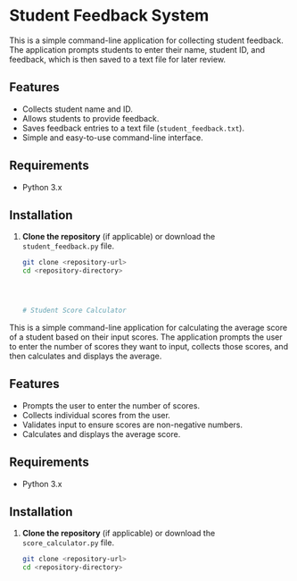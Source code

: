# Student Feedback System

This is a simple command-line application for collecting student feedback. The application prompts students to enter their name, student ID, and feedback, which is then saved to a text file for later review.

## Features

- Collects student name and ID.
- Allows students to provide feedback.
- Saves feedback entries to a text file (`student_feedback.txt`).
- Simple and easy-to-use command-line interface.

## Requirements

- Python 3.x

## Installation

1. **Clone the repository** (if applicable) or download the `student_feedback.py` file.
   
   ```bash
   git clone <repository-url>
   cd <repository-directory>




   # Student Score Calculator

This is a simple command-line application for calculating the average score of a student based on their input scores. The application prompts the user to enter the number of scores they want to input, collects those scores, and then calculates and displays the average.

## Features

- Prompts the user to enter the number of scores.
- Collects individual scores from the user.
- Validates input to ensure scores are non-negative numbers.
- Calculates and displays the average score.

## Requirements

- Python 3.x

## Installation

1. **Clone the repository** (if applicable) or download the `score_calculator.py` file.
   
   ```bash
   git clone <repository-url>
   cd <repository-directory>
